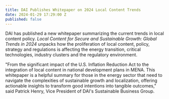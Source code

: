```yaml
---
title: DAI Publishes Whitepaper on 2024 Local Content Trends
date: 2024-01-29 17:29:00 Z
published: false
---
```


DAI has published a new whitepaper summarizing the current trends in local content policy.  *Local Content for Secure and Sustainable Growth: Global Trends in 2024* unpacks how the proliferation of local content, policy, strategy and regulations  is affecting the energy transition, critical technologies, industry clusters and the regulatory environment.

"From the significant impact of the U.S. Inflation Reduction Act to the integration of local content in national development plans in MENA. This whitepaper is a helpful summary for those in the energy sector that need to navigate the complexities of sustainable growth and localization, offering actionable insights to transform good intentions into tangible outcomes," said Patrick Henry, Vice President of DAI's Sustainable Business Group.